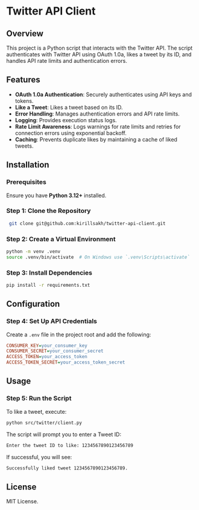 # Twitter API Client

## Overview
This project is a Python script that interacts with the Twitter API. The script authenticates with Twitter API using OAuth 1.0a, likes a tweet by its ID, and handles API rate limits and authentication errors.

## Features
- **OAuth 1.0a Authentication**: Securely authenticates using API keys and tokens.
- **Like a Tweet**: Likes a tweet based on its ID.
- **Error Handling**: Manages authentication errors and API rate limits.
- **Logging**: Provides execution status logs.
- **Rate Limit Awareness**: Logs warnings for rate limits and retries for connection errors using exponential backoff.
- **Caching**: Prevents duplicate likes by maintaining a cache of liked tweets.

## Installation
### Prerequisites
Ensure you have **Python 3.12+** installed.

### Step 1: Clone the Repository
```sh
 git clone git@github.com:kirillsakh/twitter-api-client.git
```

### Step 2: Create a Virtual Environment
```sh
python -m venv .venv
source .venv/bin/activate  # On Windows use `.venv\Scripts\activate`
```

### Step 3: Install Dependencies
```sh
pip install -r requirements.txt
```

## Configuration
### Step 4: Set Up API Credentials
Create a `.env` file in the project root and add the following:
```ini
CONSUMER_KEY=your_consumer_key
CONSUMER_SECRET=your_consumer_secret
ACCESS_TOKEN=your_access_token
ACCESS_TOKEN_SECRET=your_access_token_secret
```

## Usage
### Step 5: Run the Script
To like a tweet, execute:
```sh
python src/twitter/client.py
```
The script will prompt you to enter a Tweet ID:
```sh
Enter the tweet ID to like: 1234567890123456789
```
If successful, you will see:
```sh
Successfully liked tweet 1234567890123456789.
```

## License
MIT License.
